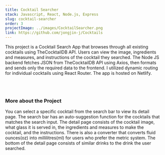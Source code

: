 ```yaml
---
title: Cocktail Searcher
stack: Javascript, React, Node.js, Express
slug: cocktail-searcher
order: 3
projectImage: ../images/CocktailSearcher.png
link: https://github.com/jongjin-j/Cocktails
---
```


This project is a Cocktail Search App that browses through all existing cocktails using TheCocktailDB API. Users can view the image, ingredients and measures, and instructions of the cocktail they searched. The Node JS backend fetches JSON from TheCocktailDB API using Axios, then formats and sends only the required data to the frontend. I utilized dynamic routing for individual cocktails using React Router. The app is hosted on Netlify. 

<br/><br/>

### More about the Project

You can select a specific cocktail from the search bar to view its detail page. The search bar has an auto-suggestion function for the cocktails that matches the search input. The detail page consists of the cocktail image, what glass it is served in, the ingredients and measures to make the cocktail, and the instructions. There is also a converter that converts fluid ounces(oz) into millilitres(ml) for users who prefer the metric system. The bottom of the detail page consists of similar drinks to the drink the user searched. 


